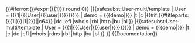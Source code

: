 <span id="{{{1|127.0.0.1}}}" class="template-IPvandal">{{#iferror:{{#expr:{{{1}}} round 0}}
|<!--IPV6-->{{<includeonly>safesubst:</includeonly>User-multi<noinclude>/template</noinclude>
 | User      = {{{1|{{{User|{{{user|}}}}}}}}}
 | demo      = {{{demo|}}}
 |t |c |<!--If param 1 does not contain a slash-->{{#if:{{#titleparts:{{{1|}}}|1|2}}||c64}} |dc |efl |whois |rbl |http |bu |bl
}}
|<!--IPV4-->{{<includeonly>safesubst:</includeonly>User-multi<noinclude>/template</noinclude>
 | User      = {{{1|{{{User|{{{user|}}}}}}}}}
 | demo      = {{{demo|}}}
 |t |c |dc |efl |whois |rdns |rbl |http |bu |bl
}}
}}</span><noinclude>
{{Documentation}}
</noinclude>